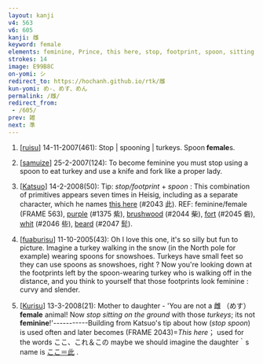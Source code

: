 ```yaml
---
layout: kanji
v4: 563
v6: 605
kanji: 雌
keyword: female
elements: feminine, Prince, this here, stop, footprint, spoon, sitting on the ground, turkey
strokes: 14
image: E99B8C
on-yomi: シ
redirect_to: https://hochanh.github.io/rtk/雌
kun-yomi: め-、めす、めん
permalink: /雌/
redirect_from:
 - /605/
prev: 雑
next: 準
---
```


1) [<a href="http://kanji.koohii.com/profile/ruisu">ruisu</a>] 14-11-2007(461): Stop | spooning | turkeys. Spoon<strong> female</strong>s.

2) [<a href="http://kanji.koohii.com/profile/samuize">samuize</a>] 25-2-2007(124): To become feminine you must stop using a spoon to eat turkey and use a knife and fork like a proper lady.

3) [<a href="http://kanji.koohii.com/profile/Katsuo">Katsuo</a>] 14-2-2008(50): Tip: <em>stop/footprint</em> + <em>spoon</em> : This combination of primitives appears seven times in Heisig, including as a separate character, which he names <a href="../v4/2043.html">this here</a> (#2043 此). REF: feminine/female (FRAME 563), <a href="../v4/1375.html">purple</a> (#1375 紫), <a href="../v4/2044.html">brushwood</a> (#2044 柴), <a href="../v4/2045.html">fort</a> (#2045 砦), <a href="../v4/2046.html">whit</a> (#2046 些), <a href="../v4/2047.html">beard</a> (#2047 髭).

4) [<a href="http://kanji.koohii.com/profile/fuaburisu">fuaburisu</a>] 11-10-2005(43): Oh I love this one, it&#039;s so silly but fun to picture. Imagine a turkey walking in the snow (in the North pole for example) wearing spoons for snowshoes. Turkeys have small feet so they can use spoons as snowshoes, right ? Now you&#039;re looking down at the footprints left by the spoon-wearing turkey who is walking off in the distance, and you think to yourself that those footprints look feminine : curvy and slender.

5) [<a href="http://kanji.koohii.com/profile/Kurisu">Kurisu</a>] 13-3-2008(21): Mother to daughter - &#039;You are not a 雌 （めす） <strong>female</strong> animal! Now <em>stop</em> <em>sitting on the ground</em> with those <em>turkeys</em>; its not <strong>feminine</strong>!&#039;-----------Building from Katsuo&#039;s tip about how (<em>stop spoon</em>) is used often and later becomes (FRAME 2043)=<em>This here</em>； used for the words ここ、これ＆この maybe we should imagine the daughter｀s name is <a href="midori://search?text=ここ＝此">ここ＝此</a> .

